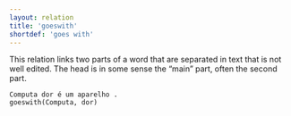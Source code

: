 ```yaml
---
layout: relation
title: 'goeswith'
shortdef: 'goes with'
---
```


This relation links two parts of a word that are separated in text
that is not well edited.
The head is in some sense the “main” part, often the second part.

~~~ sdparse
Computa dor é um aparelho .
goeswith(Computa, dor)
~~~
<!-- Interlanguage links updated Út zář 29 18:41:24 CEST 2020 -->
